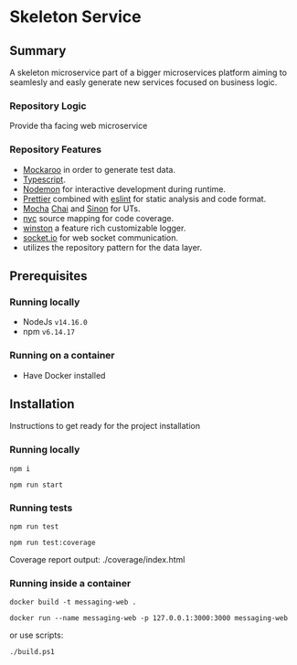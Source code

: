 # Skeleton Service

## Summary

A skeleton microservice part of a bigger microservices platform aiming to seamlesly and easly generate new services focused on business logic.

### Repository Logic

Provide tha facing web microservice

### Repository Features

-   [Mockaroo](https://www.mockaroo.com/) in order to generate test data.
-   [Typescript](https://www.typescriptlang.org/).
-   [Nodemon](https://www.npmjs.com/package/nodemon) for interactive development during runtime.
-   [Prettier](https://prettier.io/) combined with [eslint](https://eslint.org/) for static analysis and code format.
-   [Mocha](https://mochajs.org/) [Chai](https://www.chaijs.com/) and [Sinon](https://sinonjs.org/) for UTs.
-   [nyc](https://github.com/istanbuljs/nyc) source mapping for code coverage.
-   [winston](https://github.com/winstonjs/winston) a feature rich customizable logger.
-   [socket.io](https://socket.io/) for web socket communication.
-   utilizes the repository pattern for the data layer.

## Prerequisites

### Running locally

-   NodeJs `v14.16.0`
-   npm `v6.14.17`

### Running on a container

-   Have Docker installed

## Installation

Instructions to get ready for the project installation

### Running locally

`npm i`

`npm run start`

### Running tests

`npm run test`

`npm run test:coverage`

Coverage report output: ./coverage/index.html

### Running inside a container

```
docker build -t messaging-web .

docker run --name messaging-web -p 127.0.0.1:3000:3000 messaging-web
```
or use scripts: 
```
./build.ps1
```
